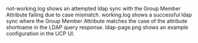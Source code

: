 not-working.log shows an attempted ldap sync with the Group Member Attribute failing due to case mismatch.
working.log shows a successful ldap sync where the Group Member Attribute matches the case of the attribute shortname in the LDAP query response.
ldap-page.png shows an example configuration in the UCP UI.
